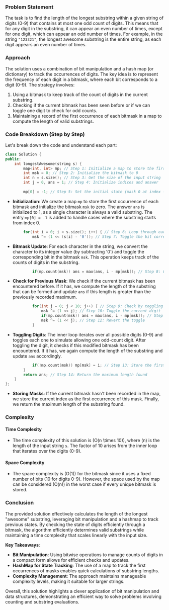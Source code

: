 ### Problem Statement

The task is to find the length of the longest substring within a given string of digits (0-9) that contains at most one odd count of digits. This means that for any digit in the substring, it can appear an even number of times, except for one digit, which can appear an odd number of times. For example, in the string `"123321"`, the longest awesome substring is the entire string, as each digit appears an even number of times.

### Approach

The solution uses a combination of bit manipulation and a hash map (or dictionary) to track the occurrences of digits. The key idea is to represent the frequency of each digit in a bitmask, where each bit corresponds to a digit (0-9). The strategy involves:
1. Using a bitmask to keep track of the count of digits in the current substring.
2. Checking if the current bitmask has been seen before or if we can toggle one digit to check for odd counts.
3. Maintaining a record of the first occurrence of each bitmask in a map to compute the length of valid substrings.

### Code Breakdown (Step by Step)

Let's break down the code and understand each part:

```cpp
class Solution {
public:
    int longestAwesome(string s) {
        map<int, int> mp; // Step 1: Initialize a map to store the first occurrence of each mask
        int msk = 0; // Step 2: Initialize the bitmask to 0
        int n = s.size(); // Step 3: Get the size of the input string
        int j = 0, ans = 1; // Step 4: Initialize indices and answer
        
        mp[0] = -1; // Step 5: Set the initial state (mask 0 at index -1)
```

- **Initialization**: We create a map `mp` to store the first occurrence of each bitmask and initialize the bitmask `msk` to zero. The answer `ans` is initialized to 1, as a single character is always a valid substring. The entry `mp[0] = -1` is added to handle cases where the substring starts from index 0.

```cpp
        for(int i = 0; i < s.size(); i++) { // Step 6: Loop through each character in the string
            msk ^= (1 << (s[i] - '0')); // Step 7: Toggle the bit corresponding to the current digit
```

- **Bitmask Update**: For each character in the string, we convert the character to its integer value (by subtracting '0') and toggle the corresponding bit in the bitmask `msk`. This operation keeps track of the counts of digits in the substring.

```cpp
            if(mp.count(msk)) ans = max(ans, i - mp[msk]); // Step 8: Check if the current mask has been seen before
```

- **Check for Previous Mask**: We check if the current bitmask has been encountered before. If it has, we compute the length of the substring that can be formed and update `ans` if this length is greater than the previously recorded maximum.

```cpp
            for(int j = 0; j < 10; j++) { // Step 9: Check by toggling each bit
                msk ^= (1 << j); // Step 10: Toggle the current digit
                if(mp.count(msk)) ans = max(ans, i - mp[msk]); // Step 11: Check if the modified mask has been seen
                msk ^= (1 << j); // Step 12: Revert the toggle
            }
```

- **Toggling Digits**: The inner loop iterates over all possible digits (0-9) and toggles each one to simulate allowing one odd-count digit. After toggling the digit, it checks if this modified bitmask has been encountered. If it has, we again compute the length of the substring and update `ans` accordingly.

```cpp
            if(!mp.count(msk)) mp[msk] = i; // Step 13: Store the first occurrence of the current mask
        }
        return ans; // Step 14: Return the maximum length found
    }
};
```

- **Storing Masks**: If the current bitmask hasn't been recorded in the map, we store the current index as the first occurrence of this mask. Finally, we return the maximum length of the substring found.

### Complexity

#### Time Complexity
- The time complexity of this solution is \(O(n \times 10)\), where \(n\) is the length of the input string `s`. The factor of 10 arises from the inner loop that iterates over the digits (0-9).

#### Space Complexity
- The space complexity is \(O(1)\) for the bitmask since it uses a fixed number of bits (10 for digits 0-9). However, the space used by the map can be considered \(O(n)\) in the worst case if every unique bitmask is stored.

### Conclusion

The provided solution effectively calculates the length of the longest "awesome" substring, leveraging bit manipulation and a hashmap to track previous states. By checking the state of digits efficiently through a bitmask, the algorithm efficiently determines valid substrings while maintaining a time complexity that scales linearly with the input size.

**Key Takeaways**:
- **Bit Manipulation**: Using bitwise operations to manage counts of digits in a compact form allows for efficient checks and updates.
- **HashMap for State Tracking**: The use of a map to track the first occurrences of masks enables quick calculations of substring lengths.
- **Complexity Management**: The approach maintains manageable complexity levels, making it suitable for larger strings.

Overall, this solution highlights a clever application of bit manipulation and data structures, demonstrating an efficient way to solve problems involving counting and substring evaluations.